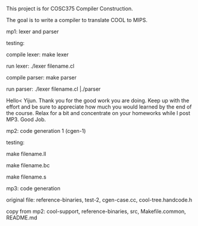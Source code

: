 This project is for COSC375 Compiler Construction.

The goal is to write a compiler to translate COOL to MIPS.


mp1: lexer and parser

testing:

compile lexer: make lexer

run lexer: ./lexer filename.cl

compile parser: make parser

run parser: ./lexer filename.cl |./parser


Hello< Yijun. Thank you for the good work you are doing. Keep up with the effort and be sure to appreciate how much you would learned by the end of the course. Relax for a bit and concentrate on your homeworks while l post MP3.
Good Job.



mp2: code generation 1 (cgen-1)

testing:

make filename.ll

make filename.bc

make filename.s



mp3: code generation

original file: reference-binaries, test-2, cgen-case.cc, cool-tree.handcode.h

copy from mp2: cool-support, reference-binaries, src, Makefile.common, README.md
